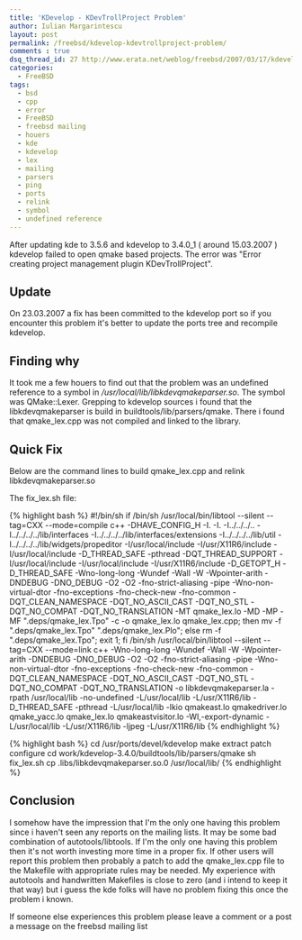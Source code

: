 ```yaml
---
title: 'KDevelop - KDevTrollProject Problem'
author: Iulian Margarintescu
layout: post
permalink: /freebsd/kdevelop-kdevtrollproject-problem/
comments : true
dsq_thread_id: 27 http://www.erata.net/weblog/freebsd/2007/03/17/kdevelop-kdevtrollproject-problem/
categories:
  - FreeBSD
tags:
  - bsd
  - cpp
  - error
  - FreeBSD
  - freebsd mailing
  - houers
  - kde
  - kdevelop
  - lex
  - mailing
  - parsers
  - ping
  - ports
  - relink
  - symbol
  - undefined reference
---
```

After updating kde to 3.5.6 and kdevelop to 3.4.0_1 ( around 15.03.2007 ) kdevelop failed to open qmake based projects. The error was "Error creating project management plugin KDevTrollProject".

## Update

On 23.03.2007 a fix has been committed to the kdevelop port so if you encounter this problem it's better to update the ports tree and recompile kdevelop.

## Finding why

It took me a few houers to find out that the problem was an undefined reference to a symbol in */usr/local/lib/libkdevqmakeparser.so*. The symbol was QMake::Lexer. Grepping to kdevelop sources i found that the libkdevqmakeparser is build in buildtools/lib/parsers/qmake. There i found that qmake_lex.cpp was not compiled and linked to the library.

## Quick Fix

Below are the command lines to build qmake_lex.cpp and relink libkdevqmakeparser.so

The fix_lex.sh file:

{% highlight bash %}
#!/bin/sh
if /bin/sh /usr/local/bin/libtool --silent --tag=CXX --mode=compile c++ -DHAVE_CONFIG_H  -I. -I. -I../../../.. -I../../../../lib/interfaces  -I../../../../lib/interfaces/extensions -I../../../../lib/util -I../../../../lib/widgets/propeditor  -I/usr/local/include -I/usr/X11R6/include  -I/usr/local/include  -D_THREAD_SAFE -pthread -DQT_THREAD_SUPPORT   -I/usr/local/include -I/usr/local/include  -I/usr/X11R6/include -D_GETOPT_H -D_THREAD_SAFE   -Wno-long-long -Wundef -Wall -W -Wpointer-arith -DNDEBUG -DNO_DEBUG -O2 -O2 -fno-strict-aliasing -pipe -Wno-non-virtual-dtor -fno-exceptions -fno-check-new -fno-common -DQT_CLEAN_NAMESPACE -DQT_NO_ASCII_CAST -DQT_NO_STL -DQT_NO_COMPAT -DQT_NO_TRANSLATION  -MT qmake_lex.lo -MD -MP -MF ".deps/qmake_lex.Tpo" -c -o qmake_lex.lo qmake_lex.cpp;  then mv -f ".deps/qmake_lex.Tpo" ".deps/qmake_lex.Plo"; else rm -f ".deps/qmake_lex.Tpo"; exit 1; fi
/bin/sh /usr/local/bin/libtool --silent --tag=CXX --mode=link c++   -Wno-long-long -Wundef -Wall -W -Wpointer-arith -DNDEBUG -DNO_DEBUG -O2 -O2 -fno-strict-aliasing -pipe -Wno-non-virtual-dtor -fno-exceptions -fno-check-new -fno-common -DQT_CLEAN_NAMESPACE -DQT_NO_ASCII_CAST -DQT_NO_STL -DQT_NO_COMPAT -DQT_NO_TRANSLATION    -o libkdevqmakeparser.la -rpath /usr/local/lib -no-undefined  -L/usr/local/lib -L/usr/X11R6/lib   -D_THREAD_SAFE -pthread  -L/usr/local/lib -lkio qmakeast.lo qmakedriver.lo  qmake_yacc.lo qmake_lex.lo qmakeastvisitor.lo  -Wl,-export-dynamic -L/usr/local/lib -L/usr/X11R6/lib -ljpeg  -L/usr/X11R6/lib
{% endhighlight %}

{% highlight bash %}
cd /usr/ports/devel/kdevelop
make extract patch configure
cd work/kdevelop-3.4.0/buildtools/lib/parsers/qmake
sh fix_lex.sh
cp .libs/libkdevqmakeparser.so.0 /usr/local/lib/
{% endhighlight %}

## Conclusion

I somehow have the impression that I'm the only one having this problem since i haven't seen any reports on the mailing lists. It may be some bad combination of autotools/libtools. If I'm the only one having this problem then it's not worth investing more time in a proper fix. If other users will report this problem then probably a patch to add the qmake_lex.cpp file to the Makefile with appropriate rules may be needed. My experience with autotools and handwritten Makefiles is close to zero (and i intend to keep it that way) but i guess the kde folks will have no problem fixing this once the problem i known.

If someone else experiences this problem please leave a comment or a post a message on the freebsd mailing list
